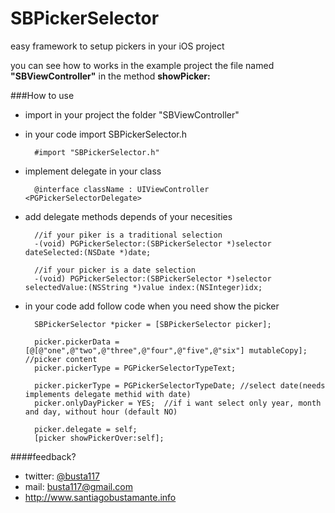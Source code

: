SBPickerSelector
================

easy framework to setup pickers in your iOS project

you can see how to works in the example project the file named <b>"SBViewController"</b> in the method <b>showPicker:</b>

###How to use

- import in your project the folder "SBViewController"

- in your code import SBPickerSelector.h

        #import "SBPickerSelector.h"

- implement delegate in your class

        @interface className : UIViewController <PGPickerSelectorDelegate>

- add delegate methods depends of your necesities

        //if your piker is a traditional selection
        -(void) PGPickerSelector:(SBPickerSelector *)selector dateSelected:(NSDate *)date;
        
        //if your picker is a date selection
        -(void) PGPickerSelector:(SBPickerSelector *)selector selectedValue:(NSString *)value index:(NSInteger)idx;

- in your code add follow code when you need show the picker

        SBPickerSelector *picker = [SBPickerSelector picker];
        
        picker.pickerData = [@[@"one",@"two",@"three",@"four",@"five",@"six"] mutableCopy]; //picker content
        picker.pickerType = PGPickerSelectorTypeText;
        
        picker.pickerType = PGPickerSelectorTypeDate; //select date(needs implements delegate methid with date)
        picker.onlyDayPicker = YES;  //if i want select only year, month and day, without hour (default NO)
        
        picker.delegate = self;
        [picker showPickerOver:self];
    
####feedback?

* twitter: [@busta117](http://www.twitter.com/busta117)
* mail: <busta117@gmail.com>
* <http://www.santiagobustamante.info>
